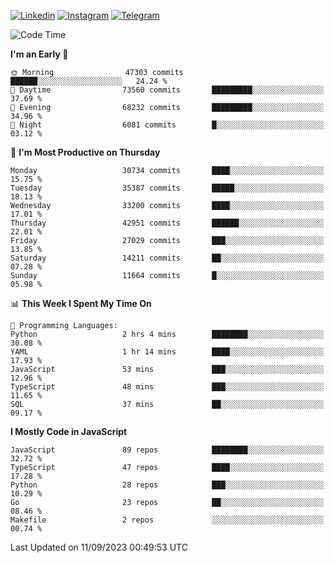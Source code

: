 [![Linkedin](https://img.shields.io/badge/-Archie-blue?style=flat-square&labelColor=gray&logo=Linkedin&logoColor=white&link=https://www.linkedin.com/in/archisdi)](https://www.linkedin.com/in/archisdi)
[![Instagram](https://img.shields.io/badge/-@archisdi-orange?style=flat-square&labelColor=gray&logo=Instagram&logoColor=white&link=https://www.instagram.com/archisdi)](https://www.instagram.com/archisdi)
[![Telegram](https://img.shields.io/badge/-aai-informational?style=flat-square&labelColor=gray&logo=telegram&logoColor=white&link=https://t.me/archisdi)](https://t.me/archisdi)

<!--START_SECTION:waka-->
![Code Time](http://img.shields.io/badge/Code%20Time-2%2C391%20hrs%2058%20mins-blue)

**I'm an Early 🐤** 

```text
🌞 Morning                47303 commits       ██████░░░░░░░░░░░░░░░░░░░   24.24 % 
🌆 Daytime                73560 commits       █████████░░░░░░░░░░░░░░░░   37.69 % 
🌃 Evening                68232 commits       █████████░░░░░░░░░░░░░░░░   34.96 % 
🌙 Night                  6081 commits        █░░░░░░░░░░░░░░░░░░░░░░░░   03.12 % 
```
📅 **I'm Most Productive on Thursday** 

```text
Monday                   30734 commits       ████░░░░░░░░░░░░░░░░░░░░░   15.75 % 
Tuesday                  35387 commits       █████░░░░░░░░░░░░░░░░░░░░   18.13 % 
Wednesday                33200 commits       ████░░░░░░░░░░░░░░░░░░░░░   17.01 % 
Thursday                 42951 commits       ██████░░░░░░░░░░░░░░░░░░░   22.01 % 
Friday                   27029 commits       ███░░░░░░░░░░░░░░░░░░░░░░   13.85 % 
Saturday                 14211 commits       ██░░░░░░░░░░░░░░░░░░░░░░░   07.28 % 
Sunday                   11664 commits       █░░░░░░░░░░░░░░░░░░░░░░░░   05.98 % 
```


📊 **This Week I Spent My Time On** 

```text
💬 Programming Languages: 
Python                   2 hrs 4 mins        ████████░░░░░░░░░░░░░░░░░   30.08 % 
YAML                     1 hr 14 mins        ████░░░░░░░░░░░░░░░░░░░░░   17.93 % 
JavaScript               53 mins             ███░░░░░░░░░░░░░░░░░░░░░░   12.96 % 
TypeScript               48 mins             ███░░░░░░░░░░░░░░░░░░░░░░   11.65 % 
SQL                      37 mins             ██░░░░░░░░░░░░░░░░░░░░░░░   09.17 % 
```

**I Mostly Code in JavaScript** 

```text
JavaScript               89 repos            ████████░░░░░░░░░░░░░░░░░   32.72 % 
TypeScript               47 repos            ████░░░░░░░░░░░░░░░░░░░░░   17.28 % 
Python                   28 repos            ███░░░░░░░░░░░░░░░░░░░░░░   10.29 % 
Go                       23 repos            ██░░░░░░░░░░░░░░░░░░░░░░░   08.46 % 
Makefile                 2 repos             ░░░░░░░░░░░░░░░░░░░░░░░░░   00.74 % 
```




 Last Updated on 11/09/2023 00:49:53 UTC
<!--END_SECTION:waka-->